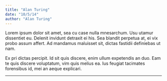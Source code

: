```yaml
---
title: "Alan Turing"
date: "10/5/14"
author: "Alan Turing"
---
```

Lorem ipsum dolor sit amet, sea cu case nulla mnesarchum. Usu utamur dissentiet eu. Delenit invidunt
detraxit ei his. Sea blandit perpetua at, ei vix probo assum affert. Ad mandamus maluisset sit, dictas
fastidii definiebas ut nam.

Ex pri dictas percipit. Id sit quis discere, enim ullum expetendis an duo. Eam te quis discere voluptatum,
vim quis melius ea. Ius feugiat tacimates forensibus id, mei an aeque explicari.

---
